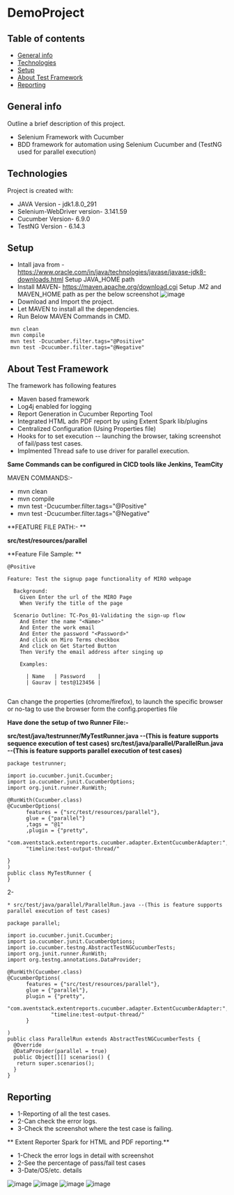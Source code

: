 # DemoProject
## Table of contents
* [General info](#general-info)
* [Technologies](#technologies)
* [Setup](#setup)
* [About Test Framework](#about-test-framework)
* [Reporting](#reporting)

## General info
 Outline a brief description of this project.
- Selenium Framework with Cucumber
- BDD framework for automation using Selenium Cucumber and (TestNG used for parallel execution)

	
## Technologies
Project is created with:
* JAVA Version - jdk1.8.0_291
* Selenium-WebDriver version- 3.141.59
* Cucumber Version- 6.9.0
* TestNG Version - 6.14.3

## Setup
- Intall java from - https://www.oracle.com/in/java/technologies/javase/javase-jdk8-downloads.html
Setup JAVA_HOME path
- Install MAVEN- https://maven.apache.org/download.cgi
Setup .M2 and MAVEN_HOME path as per the below screenshot
![image](https://user-images.githubusercontent.com/88622330/128636681-414f6dab-7205-4725-97be-b94fe36d5864.png)
- Download and Import the project.
- Let MAVEN to install all the dependencies.
- Run Below MAVEN Commands in CMD.

```
 mvn clean
 mvn compile
 mvn test -Dcucumber.filter.tags="@Positive"
 mvn test -Dcucumber.filter.tags="@Negative"
  ``` 
	
## About Test Framework
The framework has following features

* Maven based framework
* Log4j enabled for logging
* Report Generation in Cucumber Reporting Tool
* Integrated HTML adn PDF report by using Extent Spark lib/plugins
* Centralized Configuration (Using Properties file)
* Hooks for to set execution -- launching the browser, taking screenshot of fail/pass test cases.
* Implmented Thread safe to use driver for parallel execution.

**Same Commands can be configured in CICD tools like Jenkins, TeamCity**

MAVEN COMMANDS:-

* mvn clean
* mvn compile
* mvn test -Dcucumber.filter.tags="@Positive"
* mvn test -Dcucumber.filter.tags="@Negative"

**FEATURE FILE PATH:- **

**src/test/resources/parallel**

**Feature File Sample: **

```
@Positive

Feature: Test the signup page functionality of MIRO webpage

  Background:
    Given Enter the url of the MIRO Page
    When Verify the title of the page

  Scenario Outline: TC-Pos_01-Validating the sign-up flow
    And Enter the name "<Name>"
    And Enter the work email
    And Enter the password "<Password>"
    And click on Miro Terms checkbox
    And click on Get Started Button
    Then Verify the email address after singing up

    Examples:

      | Name   | Password    |
      | Gaurav | test@123456 |
      
  ```
  
  Can change the properties (chrome/firefox), to launch the specific browser or no-tag to use the browser form the config.properties file 
  
  **Have done the setup of two Runner File:-**
  
 **src/test/java/testrunner/MyTestRunner.java --(This is feature supports sequence execution of test cases)**
 **src/test/java/parallel/ParallelRun.java --(This is feature supports parallel execution of test cases)**
  
  ```
  package testrunner;

import io.cucumber.junit.Cucumber;
import io.cucumber.junit.CucumberOptions;
import org.junit.runner.RunWith;

@RunWith(Cucumber.class)
@CucumberOptions(
        features = {"src/test/resources/parallel"},
        glue = {"parallel"}
        ,tags = "@1"
        ,plugin = {"pretty",
        "com.aventstack.extentreports.cucumber.adapter.ExtentCucumberAdapter:",
        "timeline:test-output-thread/"

}
)
public class MyTestRunner {
}
 ``` 
2-
  
    * src/test/java/parallel/ParallelRun.java --(This is feature supports parallel execution of test cases)


  
  ```
  package parallel;

import io.cucumber.junit.Cucumber;
import io.cucumber.junit.CucumberOptions;
import io.cucumber.testng.AbstractTestNGCucumberTests;
import org.junit.runner.RunWith;
import org.testng.annotations.DataProvider;

@RunWith(Cucumber.class)
@CucumberOptions(
        features = {"src/test/resources/parallel"},
        glue = {"parallel"},
        plugin = {"pretty",
                "com.aventstack.extentreports.cucumber.adapter.ExtentCucumberAdapter:",
                "timeline:test-output-thread/"
        }

)
public class ParallelRun extends AbstractTestNGCucumberTests {
    @Override
    @DataProvider(parallel = true)
    public Object[][] scenarios() {
     return super.scenarios();
    }
}
 ``` 
## Reporting
	
 * 1-Reporting of all the test cases.
 * 2-Can check the error logs.
 * 3-Check the screenshot where the test case is failing.
  
** Extent Reporter Spark for HTML and PDF reporting.**
 * 1-Check the error logs in detail with screenshot
 * 2-See the percentage of pass/fail test cases
 * 3-Date/OS/etc. details
  
  ![image](https://user-images.githubusercontent.com/88622330/128635989-b3d810fb-66be-4c79-8fc9-cc61bdf491be.png)
![image](https://user-images.githubusercontent.com/88622330/128636029-96ff59bf-6947-4484-a085-488e2f7421cf.png)
![image](https://user-images.githubusercontent.com/88622330/128636049-3e5be1c9-d250-4163-a5b8-a10970cd635c.png)
	![image](https://user-images.githubusercontent.com/88622330/128637094-b92376c4-c966-45f7-9714-77385852edaa.png)


```
